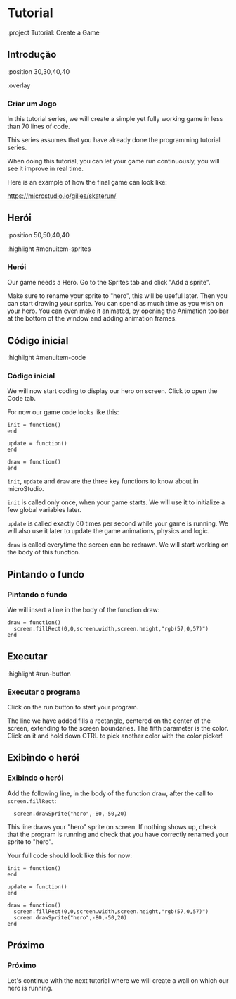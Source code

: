 # Tutorial

:project Tutorial: Create a Game

## Introdução

:position 30,30,40,40

:overlay

### Criar um Jogo

In this tutorial series, we will create a simple yet fully working game in less
than 70 lines of code.

This series assumes that you have already done the programming tutorial series.

When doing this tutorial, you can let your game run continuously, you will see it improve
in real time.

Here is an example of how the final game can look like:

https://microstudio.io/gilles/skaterun/

## Herói

:position 50,50,40,40

:highlight #menuitem-sprites

### Herói

Our game needs a Hero. Go to the Sprites tab and click "Add a sprite".

Make sure to rename your sprite to "hero", this will be useful later. Then you can start drawing your sprite.
You can spend as much time as you wish on your hero. You can even make it animated, by opening the Animation
toolbar at the bottom of the window and adding animation frames.


## Código inicial

:highlight #menuitem-code

### Código inicial

We will now start coding to display our hero on screen. Click to open the Code tab.

For now our game code looks like this:

```
init = function()
end

update = function()
end

draw = function()
end
```

```init```, ```update``` and ```draw``` are the three key functions to know about in microStudio.

```init``` is called only once, when your game starts. We will use it to initialize a few global variables later.

```update``` is called exactly 60 times per second while your game is running. We will also use it later to update the game
animations, physics and logic.

```draw``` is called everytime the screen can be redrawn. We will start working on the body of this function.


## Pintando o fundo

### Pintando o fundo

We will insert a line in the body of the function draw:

```
draw = function()
  screen.fillRect(0,0,screen.width,screen.height,"rgb(57,0,57)")
end
```

## Executar

:highlight #run-button

### Executar o programa

Click on the run button to start your program.

The line we have added fills a rectangle, centered on the center of the screen, extending to the screen boundaries.
The fifth parameter is the color. Click on it and hold down CTRL to pick another color with the color picker!

## Exibindo o herói

### Exibindo o herói

Add the following line, in the body of the function draw, after the call to ```screen.fillRect```:

```
  screen.drawSprite("hero",-80,-50,20)
```

This line draws your "hero" sprite on screen. If nothing shows up, check that the program is running and
check that you have correctly renamed your sprite to "hero".

Your full code should look like this for now:

```
init = function()
end

update = function()
end

draw = function()
  screen.fillRect(0,0,screen.width,screen.height,"rgb(57,0,57)")
  screen.drawSprite("hero",-80,-50,20)
end
```

## Próximo

### Próximo

Let's continue with the next tutorial where we will create a wall on which our hero is
running.

